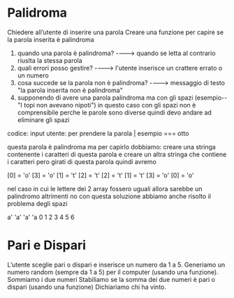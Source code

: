 # Palidroma
Chiedere all’utente di inserire una parola
Creare una funzione per capire se la parola inserita è palindroma

1. quando una parola è palindroma? ----> quando se letta al contrario riuslta la stessa parola
2. quali errori posso gestire? ----> l'utente inserisce un crattere errato o un numero
3. cosa succede se la parola non è palindroma? ----> messaggio di testo "la parola inserita non è palindroma"
4. supponendo di avere una parola palindroma ma con gli spazi (esempio-- "I topi non avevano nipoti") in questo caso con gli spazi non è comprensibile perche le        parole sono diverse quindi devo andare ad eliminare gli spazi 

codice:
input utente: per prendere la parola | esempio === otto

questa parola è palindroma ma per capirlo dobbiamo:
creare una stringa contenente i caratteri di questa parola e creare un altra stringa che contiene i caratteri pero girati di questa parola quindi avremo 

[0] = 'o' [3] = 'o'
[1] = 't' [2] = 't'
[2] = 't' [1] = 't'
[3] = 'o' [0] = 'o'

nel caso in cui le lettere dei 2 array fossero uguali allora sarebbe un palindromo altrimenti no
con questa soluzione abbiamo anche risolto il problema degli spazi 

a' 'a' 'a' 'a 
0 1 2 3 4 5 6



# Pari e Dispari
L’utente sceglie pari o dispari e inserisce un numero da 1 a 5.
Generiamo un numero random (sempre da 1 a 5) per il computer (usando una funzione).
Sommiamo i due numeri
Stabiliamo se la somma dei due numeri è pari o dispari (usando una funzione)
Dichiariamo chi ha vinto.

